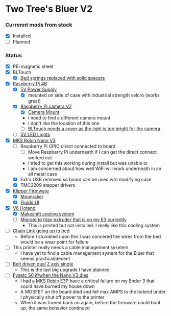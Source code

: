 # Two Tree's Bluer V2

### Currennt mods from stock
- [X] Installed
- [ ] Planned

### Status
- [X] PEI magnetic sheet
- [X] BLTouch
  - [X] [Bed springs replaced with solid spacers](https://www.aliexpress.com/item/1005001334825937.html)
- [X] [Raspberry Pi 4B](https://www.pishop.us/product/raspberry-pi-4-model-b-4gb/)
  - [X] [5V Power Supply](https://www.amazon.com/gp/product/B07S9G8SG5)
    - [X] mounted on side of case with industrial strength velcro (works great)
  - [X] [Raspberry Pi camera V2](https://www.pishop.us/product/raspberry-pi-camera-module-v2/)
    - [X] [Camera Mount](https://www.thingiverse.com/thing:2845586)
    - I need to find a different camera mount
    - I don't like the location of this one
    - [ ] [BLTouch needs a cover as the light is too bright for the camera](https://www.thingiverse.com/thing:4634422)
  - [ ] [5V LED Lights](https://www.amazon.com/gp/product/B091T2GHFD)
- [X] [MKS Robin Nano V3](https://www.aliexpress.com/item/1005002074259790.html)
  - [ ] Raspberry Pi GPIO direct connected to board
    - [ ] Move Raspberry Pi underneath if I can get the direct connect worked out
    - I tried to get this working during install but was unable to
    - I am concerned about how well WiFi will work underneath in an all metal case
  - [X] Extra USB removed so board can be used w/o modifying case
  - [X] TMC2209 stepper drivers
- [X] [Klipper Firmware](https://www.klipper3d.org/)
  - [X] [Moonraker](https://github.com/Arksine/moonraker)
  - [X] [Fluidd UI](https://github.com/cadriel/fluidd)
- [X] [V6 Hotend](https://www.aliexpress.com/item/4000054903441.html)
  - [X] [Makeshift cooling system](https://www.thingiverse.com/thing:4602733)
  - [ ] [Migrate to titan extruder that is on my E3 currently](https://www.thingiverse.com/thing:3769819)
    - This is printed but not installed. I really like this cooling system
- [ ] [Chain Link going up to bed](https://www.thingiverse.com/thing:4842636)
  - Before I stumbled upon this I was concered the wires from the bed would be a wear point for failure
- [ ] This printer really needs a cable management sysetem
  - I have yet to find a cable management system for the Bluer that seems practical/decent
- [ ] [Belt driven dual Z axis single](https://github.com/kevinakasam/BeltDrivenEnder3)
  - This is the last big upgrade I have planned
- [ ] [Fysetc S6 if/when the Nano V3 dies](https://www.aliexpress.com/item/4000345369228.html)
  - I had a [MKS Robin E3P](https://www.amazon.com/gp/product/B08PHG78FZ/) have a critical failure on my Ender 3 that could have burned my house down
  - A MOSFET on the board died and fell max AMPS to the hotend under I physically shut off power to the printer
  - When it was turned back on again, before the firmware could boot up, the same behavior continued